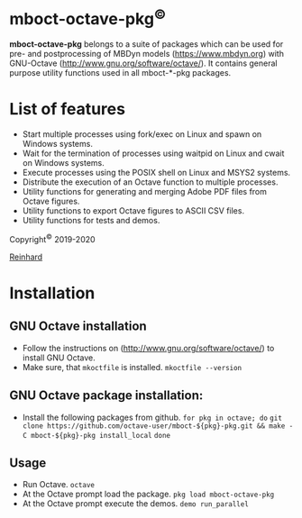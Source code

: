 # mboct-octave-pkg<sup>&copy;</sup>
**mboct-octave-pkg** belongs to a suite of packages which can be used for pre- and postprocessing of MBDyn models (https://www.mbdyn.org) with GNU-Octave (http://www.gnu.org/software/octave/). It contains general purpose utility functions used in all mboct-*-pkg packages.

# List of features
  - Start multiple processes using fork/exec on Linux and spawn on Windows systems.
  - Wait for the termination of processes using waitpid on Linux and cwait on Windows systems.
  - Execute processes using the POSIX shell on Linux and MSYS2 systems.
  - Distribute the execution of an Octave function to multiple processes.
  - Utility functions for generating and merging Adobe PDF files from Octave figures.
  - Utility functions to export Octave figures to ASCII CSV files.
  - Utility functions for tests and demos.

Copyright<sup>&copy;</sup> 2019-2020

[Reinhard](mailto:octave-user@a1.net)

# Installation

## GNU Octave installation
  - Follow the instructions on (http://www.gnu.org/software/octave/) to install GNU Octave.
  - Make sure, that `mkoctfile` is installed.
    `mkoctfile --version`

## GNU Octave package installation:
  - Install the following packages from github.
    `for pkg in octave; do`
        `git clone https://github.com/octave-user/mboct-${pkg}-pkg.git && make -C mboct-${pkg}-pkg install_local`
    `done`

## Usage
  - Run Octave.
    `octave`
  - At the Octave prompt load the package.
    `pkg load mboct-octave-pkg`
  - At the Octave prompt execute the demos.
    `demo run_parallel`
